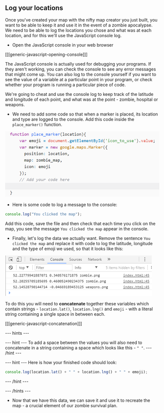 ## Log your locations

Once you've created your map with the nifty map creator you just built, you want to be able to keep it and use it in the event of a zombie apocalypse. We need to be able to log the locations you chose and what was at each location, and for this we'll use the JavaScript console log.

+ Open the JavaScript console in your web browser

[[[generic-javascript-opening-console]]]

The JavaScript console is actually used for debugging your programs. If they aren't working, you can check the console to see any error messages that might come up. You can also log to the console yourself if you want to see the value of a variable at a particular point in your program, or check whether your program is running a particular piece of code.

We're going to cheat and use the console log to keep track of the latitude and longitude of each point, and what was at the point - zombie, hospital or weapons.

+ We need to add some code so that when a marker is placed, its location and type are logged to the console. Add this code inside the `place_marker()` function.

![Add code to log to the console](images/console-log.png)

+ Here is some code to log a message to the console:

```JavaScript
console.log("You clicked the map");
```

Add this code, save the file and then check that each time you click on the map, you see the message `You clicked the map` appear in the console.

+ Finally, let's log the data we actually want. Remove the sentence `You clicked the map` and replace it with code to log the latitude, longitude and the type of emoji we used, so that it looks like this:

![Logged values](images/logged-values.png)

To do this you will need to **concatenate** together these variables which contain strings - `location.lat()`, `location.lng()` and `emoji` - with a literal string containing a single space in between each.

[[[generic-javascript-concatenation]]]

--- hints ---

--- hint ---
To add a space between the values you will also need to concatenate in a string containing a space which looks like this - `" "`.
--- /hint ---

--- hint ---
Here is how your finished code should look:

```JavaScript
console.log(location.lat() + " " + location.lng() + " " + emoji);
```
--- /hint ---


--- /hints ---

+ Now that we have this data, we can save it and use it to recreate the map - a crucial element of our zombie survival plan.
